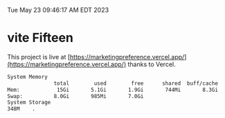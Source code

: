 Tue May 23 09:46:17 AM EDT 2023

# vite Fifteen


This project is live at [https://marketingpreference.vercel.app/](https://marketingpreference.vercel.app/) thanks to Vercel.

```bash
System Memory
               total        used        free      shared  buff/cache   available
Mem:            15Gi       5.1Gi       1.9Gi       744Mi       8.3Gi       9.1Gi
Swap:          8.0Gi       985Mi       7.0Gi
System Storage
348M	.
```
